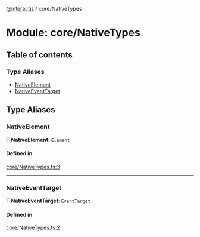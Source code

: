 [@interactjs](../README.md) / core/NativeTypes

# Module: core/NativeTypes

## Table of contents

### Type Aliases

- [NativeElement](core_NativeTypes.md#nativeelement)
- [NativeEventTarget](core_NativeTypes.md#nativeeventtarget)

## Type Aliases

### NativeElement

Ƭ **NativeElement**: `Element`

#### Defined in

[core/NativeTypes.ts:3](https://github.com/taye/interact.js/blob/d3d47461/packages/@interactjs/core/NativeTypes.ts#L3)

___

### NativeEventTarget

Ƭ **NativeEventTarget**: `EventTarget`

#### Defined in

[core/NativeTypes.ts:2](https://github.com/taye/interact.js/blob/d3d47461/packages/@interactjs/core/NativeTypes.ts#L2)
